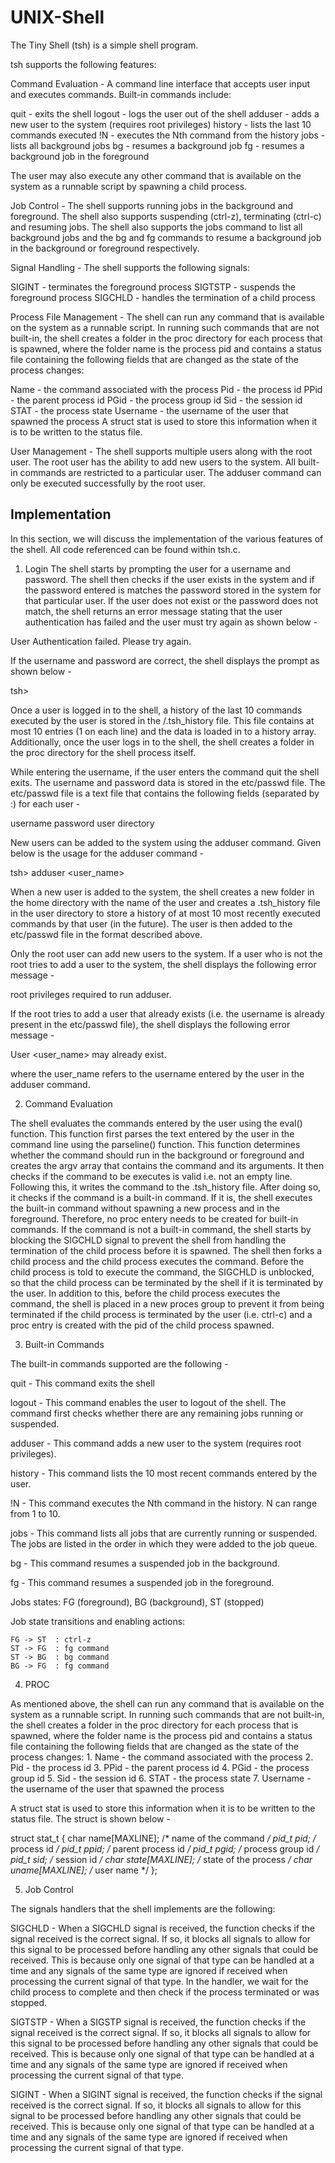 # UNIX-Shell

The Tiny Shell (tsh) is a simple shell program.

tsh supports the following features:

Command Evaluation - A command line interface that accepts user input and executes commands. Built-in commands include:

quit - exits the shell
logout - logs the user out of the shell
adduser - adds a new user to the system (requires root privileges)
history - lists the last 10 commands executed
!N - executes the Nth command from the history
jobs - lists all background jobs
bg - resumes a background job
fg - resumes a background job in the foreground

The user may also execute any other command that is available on the system as a runnable script by spawning a child process.

Job Control - The shell supports running jobs in the background and foreground. The shell also supports suspending (ctrl-z), terminating (ctrl-c) and resuming jobs. The shell also supports the jobs command to list all background jobs and the bg and fg commands to resume a background job in the background or foreground respectively.

Signal Handling - The shell supports the following signals:

SIGINT - terminates the foreground process
SIGTSTP - suspends the foreground process
SIGCHLD - handles the termination of a child process

Process File Management - The shell can run any command that is available on the system as a runnable script. In running such commands that are not built-in, the shell creates a folder in the proc directory for each process that is spawned, where the folder name is the process pid and contains a status file containing the following fields that are changed as the state of the process changes:

Name - the command associated with the process
Pid - the process id
PPid - the parent process id
PGid - the process group id
Sid - the session id
STAT - the process state
Username - the username of the user that spawned the process
A struct stat is used to store this information when it is to be written to the status file.

User Management - The shell supports multiple users along with the root user. The root user has the ability to add new users to the system. All built-in commands are restricted to a particular user. The adduser command can only be executed successfully by the root user.

## Implementation

In this section, we will discuss the implementation of the various features of the shell. All code referenced can be found within tsh.c.

1. Login
The shell starts by prompting the user for a username and password. The shell then checks if the user exists in the system and if the password entered is matches the password stored in the system for that particular user. If the user does not exist or the password does not match, the shell returns an error message stating that the user authentication has failed and the user must try again as shown below -

User Authentication failed. Please try again.

If the username and password are correct, the shell displays the prompt as shown below -

tsh>

Once a user is logged in to the shell, a history of the last 10 commands executed by the user is stored in the <user directory>/.tsh_history file. This file contains at most 10 entries (1 on each line) and the data is loaded in to a history array. Additionally, once the user logs in to the shell, the shell creates a folder in the proc directory for the shell process itself.

While entering the username, if the user enters the command quit the shell exits. The username and password data is stored in the etc/passwd file. The etc/passwd file is a text file that contains the following fields (separated by :) for each user -

username
password
user directory

New users can be added to the system using the adduser command. Given below is the usage for the adduser command -

tsh> adduser <user_name> <password>

When a new user is added to the system, the shell creates a new folder in the home directory with the name of the user and creates a .tsh_history file in the user directory to store a history of at most 10 most recently executed commands by that user (in the future). The user is then added to the etc/passwd file in the format described above.

Only the root user can add new users to the system. If a user who is not the root tries to add a user to the system, the shell displays the following error message -

root privileges required to run adduser.

If the root tries to add a user that already exists (i.e. the username is already present in the etc/passwd file), the shell displays the following error message -

User <user_name> may already exist.

where the user_name refers to the username entered by the user in the adduser command.

2. Command Evaluation

The shell evaluates the commands entered by the user using the eval() function. This function first parses the text entered by the user in the command line using the parseline() function. This function determines whether the command should run in the background or foreground and creates the argv array that contains the command and its arguments. It then checks if the command to be executes is valid i.e. not an empty line. Following this, it writes the command to the .tsh_history file. After doing so, it checks if the command is a built-in command. If it is, the shell executes the built-in command without spawning a new process and in the foreground. Therefore, no proc entery needs to be created for built-in commands. If the command is not a built-in command, the shell starts by blocking the SIGCHLD signal to prevent the shell from handling the termination of the child process before it is spawned. The shell then forks a child process and the child process executes the command. Before the child process is told to execute the command, the SIGCHLD is unblocked, so that the child process can be terminated by the shell if it is terminated by the user. In addition to this, before the child process executes the command, the shell is placed in a new proces group to prevent it from being terminated if the child process is terminated by the user (i.e. ctrl-c) and a proc entry is created with the pid of the child process spawned.

3. Built-in Commands

The built-in commands supported are the following -

quit - This command exits the shell

logout - This command enables the user to logout of the shell. The command first checks whether there are any remaining jobs running or suspended. 

adduser - This command adds a new user to the system (requires root privileges).

history - This command lists the 10 most recent commands entered by the user.

!N - This command executes the Nth command in the history. N can range from 1 to 10. 

jobs - This command lists all jobs that are currently running or suspended. The jobs are listed in the order in which they were added to the job queue. 

bg - This command resumes a suspended job in the background.

fg - This command resumes a suspended job in the foreground. 

Jobs states: FG (foreground), BG (background), ST (stopped)

Job state transitions and enabling actions:

    FG -> ST  : ctrl-z
    ST -> FG  : fg command
    ST -> BG  : bg command
    BG -> FG  : fg command

4. PROC

As mentioned above, the shell can run any command that is available on the system as a runnable script. In running such commands that are not built-in, the shell creates a folder in the proc directory for each process that is spawned, where the folder name is the process pid and contains a status file containing the following fields that are changed as the state of the process changes: 1. Name - the command associated with the process 2. Pid - the process id 3. PPid - the parent process id 4. PGid - the process group id 5. Sid - the session id 6. STAT - the process state 7. Username - the username of the user that spawned the process

A struct stat is used to store this information when it is to be written to the status file. The struct is shown below -

struct stat_t {
    char name[MAXLINE];     /* name of the command */
    pid_t pid;              /* process id */
    pid_t ppid;             /* parent process id */
    pid_t pgid;             /* process group id */
    pid_t sid;              /* session id */
    char state[MAXLINE];    /* state of the process */
    char uname[MAXLINE];    /* user name */
};

5. Job Control

The signals handlers that the shell implements are the following:

SIGCHLD - When a SIGCHLD signal is received, the function checks if the signal received is the correct signal. If so, it blocks all signals to allow for this signal to be processed before handling any other signals that could be received. This is because only one signal of that type can be handled at a time and any signals of the same type are ignored if received when processing the current signal of that type. In the handler, we wait for the child process to complete and then check if the process terminated or was stopped.

SIGTSTP - When a SIGSTP signal is received, the function checks if the signal received is the correct signal. If so, it blocks all signals to allow for this signal to be processed before handling any other signals that could be received. This is because only one signal of that type can be handled at a time and any signals of the same type are ignored if received when processing the current signal of that type.

SIGINT - When a SIGINT signal is received, the function checks if the signal received is the correct signal. If so, it blocks all signals to allow for this signal to be processed before handling any other signals that could be received. This is because only one signal of that type can be handled at a time and any signals of the same type are ignored if received when processing the current signal of that type.
